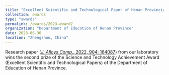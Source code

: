 ```yaml
---
title: "Excellent Scientific and Technological Paper of Henan Provincial Department of Education"
collection: awards
type: "awards"
permalink: /awards/2023-award7
organization: "Department of Education of Henan Province"
date: 2023-06-30
location: "Zhengzhou, China"
---
```


Research paper ([*J. Alloys Comp.*, 2022, 904: 164087]( /publications/2022-paper17)) from our laboratory wins the second prize of the Science and Technology Achievement Award (Excellent Scientific and Technological Papers) of the Department of Education of Henan Province.
